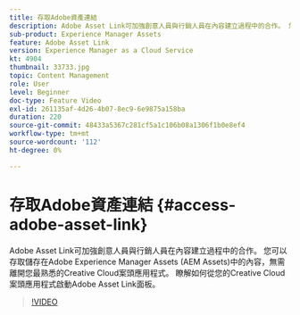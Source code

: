 ```yaml
---
title: 存取Adobe資產連結
description: Adobe Asset Link可加強創意人員與行銷人員在內容建立過程中的合作。 您可以存取儲存在Adobe Experience Manager Assets (AEM Assets)中的內容，無需離開您最熟悉的Creative Cloud案頭應用程式。 瞭解如何從您的Creative Cloud案頭應用程式啟動Adobe Asset Link面板。
sub-product: Experience Manager Assets
feature: Adobe Asset Link
version: Experience Manager as a Cloud Service
kt: 4904
thumbnail: 33733.jpg
topic: Content Management
role: User
level: Beginner
doc-type: Feature Video
exl-id: 261135af-4d26-4b07-8ec9-6e9875a158ba
duration: 220
source-git-commit: 48433a5367c281cf5a1c106b08a1306f1b0e8ef4
workflow-type: tm+mt
source-wordcount: '112'
ht-degree: 0%

---
```


# 存取Adobe資產連結 {#access-adobe-asset-link}

Adobe Asset Link可加強創意人員與行銷人員在內容建立過程中的合作。 您可以存取儲存在Adobe Experience Manager Assets (AEM Assets)中的內容，無需離開您最熟悉的Creative Cloud案頭應用程式。 瞭解如何從您的Creative Cloud案頭應用程式啟動Adobe Asset Link面板。

>[!VIDEO](https://video.tv.adobe.com/v/33733?quality=12&learn=on)
